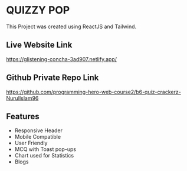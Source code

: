 # QUIZZY POP

This Project was created using ReactJS and Tailwind.

## Live Website Link

https://glistening-concha-3ad907.netlify.app/

## Github Private Repo Link

https://github.com/programming-hero-web-course2/b6-quiz-crackerz-NurulIslam96

## Features

- Responsive Header
- Mobile Compatible
- User Friendly
- MCQ with Toast pop-ups
- Chart used for Statistics
- Blogs
